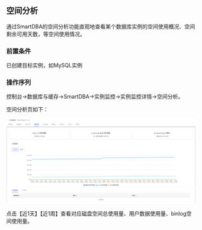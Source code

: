 ## 空间分析
通过SmartDBA的空间分析功能直观地查看某个数据库实例的空间使用概况、空间剩余可用天数，等空间使用情况。

### 前置条件
已创建目标实例，如MySQL实例

### 操作序列
控制台->数据库与缓存->SmartDBA->实例监控->实例监控详情->空间分析。

空间分析页如下：

![](../../image/SmartDBA/space_analysis1.png)
![](../../image/SmartDBA/space_analysis2.png)
  
点击【近1天】【近1周】查看对应磁盘空间总使用量、用户数据使用量、binlog空间使用量。

